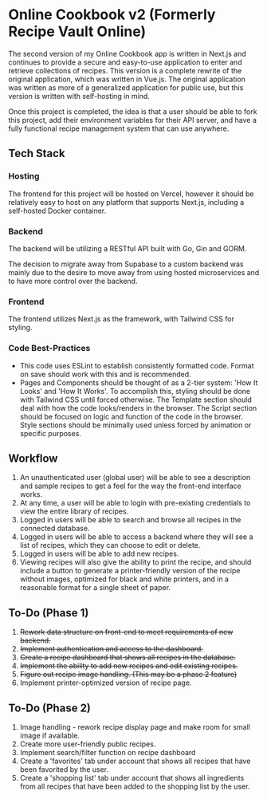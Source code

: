# Online Cookbook v2 (Formerly Recipe Vault Online)

The second version of my Online Cookbook app is written in Next.js and continues to provide a secure and easy-to-use application to enter and retrieve collections of recipes. This version is a complete rewrite of the original application, which was written in Vue.js. The original application was written as more of a generalized application for public use, but this version is written with self-hosting in mind.

Once this project is completed, the idea is that a user should be able to fork this project, add their environment variables for their API server, and have a fully functional recipe management system that can use anywhere.

## Tech Stack

### Hosting

The frontend for this project will be hosted on Vercel, however it should be relatively easy to host on any platform that supports Next.js, including a self-hosted Docker container.

### Backend

The backend will be utilizing a RESTful API built with Go, Gin and GORM.

The decision to migrate away from Supabase to a custom backend was mainly due to the desire to move away from using hosted microservices and to have more control over the backend.

### Frontend

The frontend utilizes Next.js as the framework, with Tailwind CSS for styling.

### Code Best-Practices

- This code uses ESLint to establish consistently formatted code. Format on save should work with this and is recommended.
- Pages and Components should be thought of as a 2-tier system: 'How It Looks' and 'How It Works'. To accomplish this, styling should be done with Tailwind CSS until forced otherwise. The Template section should deal with how the code looks/renders in the browser. The Script section should be focused on logic and function of the code in the browser. Style sections should be minimally used unless forced by animation or specific purposes.

## Workflow

1. An unauthenticated user (global user) will be able to see a description and sample recipes to get a feel for the way the front-end interface works.
2. At any time, a user will be able to login with pre-existing credentials to view the entire library of recipes.
3. Logged in users will be able to search and browse all recipes in the connected database.
4. Logged in users will be able to access a backend where they will see a list of recipes, which they can choose to edit or delete.
5. Logged in users will be able to add new recipes.
6. Viewing recipes will also give the ability to print the recipe, and should include a button to generate a printer-friendly version of the recipe without images, optimized for black and white printers, and in a reasonable format for a single sheet of paper.

## To-Do (Phase 1)

1. ~~Rework data structure on front-end to meet requirements of new backend.~~
2. ~~Implement authentication and access to the dashboard.~~
3. ~~Create a recipe dashboard that shows all recipes in the database.~~
4. ~~Implement the ability to add new recipes and edit existing recipes.~~
5. ~~Figure out recipe image handling. (This may be a phase 2 feature)~~
6. Implement printer-optimized version of recipe page.

## To-Do (Phase 2)

1. Image handling - rework recipe display page and make room for small image if available.
2. Create more user-friendly public recipes.
3. Implement search/filter function on recipe dashboard
4. Create a 'favorites' tab under account that shows all recipes that have been favorited by the user.
5. Create a 'shopping list' tab under account that shows all ingredients from all recipes that have been added to the shopping list by the user.
